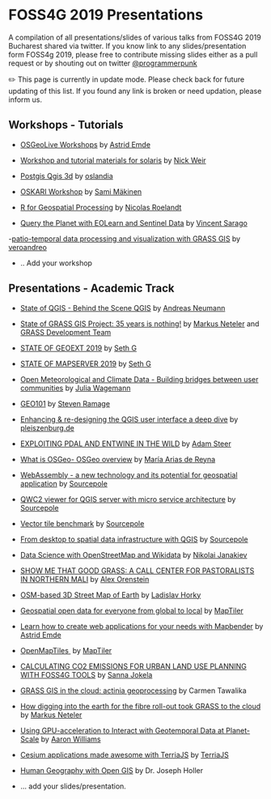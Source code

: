 # FOSS4G 2019 Presentations

A compilation of all presentations/slides of various talks from FOSS4G 2019 Bucharest shared via twitter. If you know link to any slides/presentation form FOSS4g 2019, please free to contribute missing slides either as a pull request or by shouting out on twitter [@programmerpunk](https://www.twitter.com/@programmerpunk)

:pencil2: This page is currently in update mode. Please check back for future updating of this list. If you found any link is broken or need updation, please inform us. 

## Workshops - Tutorials
- [OSGeoLive Workshops](https://trac.osgeo.org/osgeolive/wiki/Live_GIS_Workshop_Install) by [Astrid Emde](https://www.twitter.com/astroidex)

- [Workshop and tutorial materials for solaris](https://github.com/CosmiQ/solaris_tutorials) by [Nick Weir](https://www.twitter.com/@NickWeir09)

- [Postgis Qgis 3d](https://github.com/Oslandia/workshop-postgis-qgis-3d) by [oslandia](https://www.twitter.com/@oslandia)

- [OSKARI Workshop](http://zakarfin.github.io/oskari_foss4g_2019/#/) by [Sami Mäkinen](https://www.twitter.com/@ZakarFin)

- [R for Geospatial Processing](https://bakaniko.github.io/FOSS4G2019_Geoprocessing_with_R_workshop/) by [Nicolas Roelandt](https://www.twitter.com/@RoelandtN42)


- [Query the Planet with EOLearn and Sentinel Data](https://github.com/sentinel-hub/eo-learn) by [Vincent Sarago](https://www.twitter.com/@_VincentS_)

-[patio-temporal data processing and visualization with GRASS GIS](https://github.com/veroandreo/tgrass-foss4g2019) by [veroandreo](https://github.com/veroandreo)

- .. Add your workshop


## Presentations - Academic Track

- [State of QGIS - Behind the Scene QGIS](https://docs.google.com/presentation/d/1D6WAnmH-1O448HlUiFaDmMoPnTR4EqDf2BHcQl5a4ZM/edit#slide=id.p) by [Andreas Neumann](https://www.twitter.com/AndiNeum)

- [State of GRASS GIS Project: 35 years is nothing!](https://mundialis.github.io/foss4g2019/grass_gis_35years/2019_foss4g_bucharest_grass78_35years.pdf) by [Markus Neteler](https://twitter.com/MarkusNeteler/) and [GRASS Development Team](https://twitter.com/GRASSGIS)

- [STATE OF GEOEXT 2019](http://www.geographika.net/presentations/geoext-foss4g2019/index.html) by [Seth G](https://www.twitter.com/@geographika)

- [STATE OF MAPSERVER 2019](http://www.geographika.net/presentations/mapserver-foss4g2019/index.html) by [Seth G](https://www.twitter.com/@geographika)

- [Open Meteorological and Climate Data - Building bridges between user communities](https://speakerdeck.com/jwagemann/open-meteorological-and-climate-data-building-bridges-between-user-communities) by [Julia Wagemann](https://www.twitter.com/JuliaWagemann)

- [GEO101](https://www.slideshare.net/Ramages/geo101-foss4g-august-2019) by [Steven Ramage](https://www.twitter.com/Steven_Ramage)

- [Enhancing & re-designing the QGIS user interface a deep dive](http://qgist.org/foss4g/) by [pleiszenburg.de](https://www.twitter.com/pleiszenburg)

- [EXPLOITING PDAL AND ENTWINE IN THE WILD](https://adamsteer.github.io/talks/foss4g2019.pdal.entwine/) by [Adam Steer](https://www.twitter.com/adamdsteer)

- [What is OSGeo- OSGeo overview](https://delawen.github.io/slides/2019/foss4g/#/) by [María Arias de Reyna](https://www.twitter.com/delawen)

- [WebAssembly - a new technology and its potential for geospatial application](http://blog.sourcepole.ch/assets/2019/wasm-foss4g19.pdf) by [Sourcepole](https://www.twitter.com/sourcepole)

- [QWC2 viewer for QGIS server with micro service architecture](http://blog.sourcepole.ch/assets/2019/qwc2-foss4g19.pdf) by [Sourcepole](https://www.twitter.com/sourcepole)

- [Vector tile benchmark](http://blog.sourcepole.ch/assets/2019/mvtbench-foss4g19.pdf) by [Sourcepole](https://www.twitter.com/sourcepole)

- [From desktop to spatial data infrastructure with QGIS](http://blog.sourcepole.ch/assets/2019/qgis_from_desktop_to_sdi.pdf) by [Sourcepole](https://www.twitter.com/sourcepole)

- [Data Science with OpenStreetMap and Wikidata](https://janakiev.com/slides/data-science-osm-wikidata/) by [Nikolai Janakiev](https://www.twitter.com/njanakiev)

- [SHOW ME THAT GOOD GRASS: A CALL CENTER FOR PASTORALISTS IN NORTHERN MALI](https://docs.google.com/presentation/d/1yLcv5WAS-owcsgfR2wMSsWWamKgFH7p7TivyDQJ1lB4/edit#slide=id.p3) by [Alex Orenstein](https://www.twitter.com/oren_sa)

- [OSM-based 3D Street Map of Earth](https://github.com/ladislavhorky/osm-based-3d-street-map) by [Ladislav Horky](https://www.twitter.com/HorkyLadislav)

- [Geospatial open data for everyone from global to local](https://www.slideshare.net/MapTiler/maptiler-presentation-at-foss4g-2019) by [MapTiler](https://www.twitter.com/MapTiler)

- [Learn how to create web applications for your needs with Mapbender](https://t.co/jM0LfbXb5G?amp=1) by [Astrid Emde](https://www.twitter.com/astroidex)

- [OpenMapTiles ](https://www.slideshare.net/MapTiler/openmaptiles-foss4g-2019) by [MapTiler](https://www.twitter.com/MapTiler)

- [CALCULATING CO2 EMISSIONS FOR URBAN LAND USE PLANNING WITH FOSS4G TOOLS](https://docs.google.com/presentation/d/1BiygbhpNirl03n1ti23My9dHDfvc4FWTdCJVdmOOWX4/edit#slide=id.p) by [Sanna Jokela](https://www.twitter.com/@SannaJokela1)

- [GRASS GIS in the cloud: actinia geoprocessing](https://mundialis.github.io/foss4g2019/grass-gis-in-the-cloud-actinia-geoprocessing/index.html) by Carmen Tawalika

- [How digging into the earth for the fibre roll-out took GRASS to the cloud](https://mundialis.github.io/foss4g2019/digging_earth_ftth_grass_actinia/2019_foss4g_bucharest_digging_earth_ftth_grass_actinia.pdf) by [Markus Neteler](https://twitter.com/MarkusNeteler/)

- [Using GPU-acceleration to Interact with Geotemporal Data at Planet-Scale](https://speakerdeck.com/omnisci/foss4g-using-gpu-acceleration-to-interact-with-geotemporal-data-at-planet-scale) by [Aaron Williams](https://wwww.twitter.com/_arw_)

- [Cesium applications made awesome with TerriaJS]() by [TerriaJS](https://www.twitter.com/@TerriaJS)

- [Human Geography with Open GIS](https://github.com/GIS4DEV/foss4g19/blob/master/hollerFOSS4G19.pdf) by Dr. Joseph Holler

- ... add your slides/presentation.

